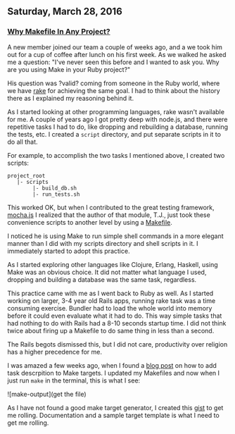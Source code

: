 ## Saturday, March 28, 2016

### [Why Makefile In Any Project?](http://www.adomokos.com/)

A new member joined our team a couple of weeks ago, and a we took him out for a cup of coffee after lunch on his first week. As we walked he asked me a question: "I've never seen this before and I wanted to ask you. Why are you using Make in your Ruby project?"

His question was ?valid? coming from someone in the Ruby world, where we have [rake](https://www.github.com/rake/rake) for achieving the same goal. I had to think about the history there as I explained my reasoning behind it.

As I started looking at other programming languages, rake wasn't available for me. A couple of years ago I got pretty deep with node.js, and there were repetitive tasks I had to do, like dropping and rebuilding a database, running the tests, etc. I created a `script` directory, and put separate scripts in it to do all that.

For example, to accomplish the two tasks I mentioned above, I created two scripts:
```
project_root
   |- scripts
        |- build_db.sh
        |- run_tests.sh
```

This worked OK, but when I contributed to the great testing framework, [mocha.js]() I realized that the author of that module, T.J., just took these convenience scripts to another level by using a [Makefile](https://www.github.com/mochajs/mochajs/Makefile).

I noticed he is using Make to run simple shell commands in a more elegant manner than I did with my scripts directory and shell scripts in it. I immediately started to adopt this practice.

As I started exploring other languages like Clojure, Erlang, Haskell, using Make was an obvious choice. It did not matter what language I used, dropping and building a database was the same task, regardless.

This practice came with me as I went back to Ruby as well. As I started working on larger, 3-4 year old Rails apps, running rake task was a time consuming exercise. Bundler had to load the whole world into memory before it could even evaluate what it had to do. This way simple tasks that had nothing to do with Rails had a 8-10 seconds startup time. I did not think twice about firing up a Makefile to do same thing in less than a second.

The Rails begots dismissed this, but I did not care, productivity over religion has a higher precedence for me.

I was amazed a few weeks ago, when I found a [blog post](http://blog-post-on-task-description) on how to add task descrpition to Make targets. I updated my Makefiles and now when I just run `make` in the terminal, this is what I see:

![make-output](get the file)

As I have not found a good make target generator, I created this [gist](https://www.github.com/adomokos/gists) to get me rolling. Documentation and a sample target template is what I need to get me rolling.
